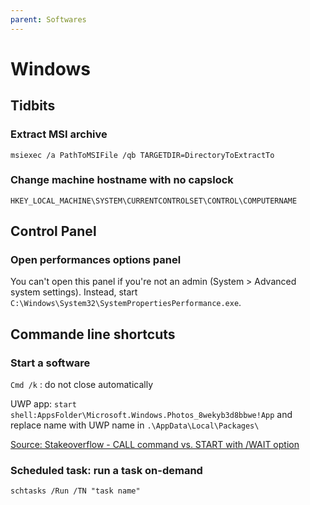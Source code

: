```yaml
---
parent: Softwares
---
```


# Windows

## Tidbits

### Extract MSI archive

`msiexec /a PathToMSIFile /qb TARGETDIR=DirectoryToExtractTo`

### Change machine hostname with no capslock

`HKEY_LOCAL_MACHINE\SYSTEM\CURRENTCONTROLSET\CONTROL\COMPUTERNAME`

## Control Panel

### Open performances options panel

You can't open this panel if you're not an admin (System > Advanced system settings).
Instead, start `C:\Windows\System32\SystemPropertiesPerformance.exe`.

## Commande line shortcuts

### Start a software

`Cmd /k` : do not close automatically

UWP app: `start shell:AppsFolder\Microsoft.Windows.Photos_8wekyb3d8bbwe!App`
and replace name with UWP name in `.\AppData\Local\Packages\`

[Source: Stakeoverflow - CALL command vs. START with /WAIT option](https://stackoverflow.com/questions/13257571/call-command-vs-start-with-wait-option)

### Scheduled task: run a task on-demand

`schtasks /Run /TN "task name"`
